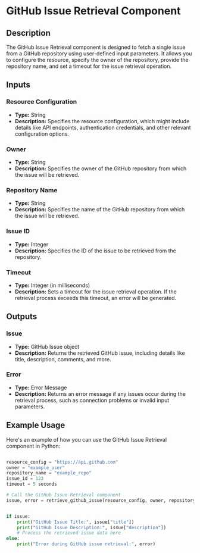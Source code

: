 # GitHub Issue Retrieval Component

## Description
The GitHub Issue Retrieval component is designed to fetch a single issue from a GitHub repository using user-defined input parameters. It allows you to configure the resource, specify the owner of the repository, provide the repository name, and set a timeout for the issue retrieval operation.

## Inputs

### Resource Configuration
- **Type:** String
- **Description:** Specifies the resource configuration, which might include details like API endpoints, authentication credentials, and other relevant configuration options.

### Owner
- **Type:** String
- **Description:** Specifies the owner of the GitHub repository from which the issue will be retrieved.

### Repository Name
- **Type:** String
- **Description:** Specifies the name of the GitHub repository from which the issue will be retrieved.

### Issue ID
- **Type:** Integer
- **Description:** Specifies the ID of the issue to be retrieved from the repository.

### Timeout
- **Type:** Integer (in milliseconds)
- **Description:** Sets a timeout for the issue retrieval operation. If the retrieval process exceeds this timeout, an error will be generated.

## Outputs

### Issue
- **Type:** GitHub Issue object
- **Description:** Returns the retrieved GitHub issue, including details like title, description, comments, and more.

### Error
- **Type:** Error Message
- **Description:** Returns an error message if any issues occur during the retrieval process, such as connection problems or invalid input parameters.

## Example Usage

Here's an example of how you can use the GitHub Issue Retrieval component in Python:

```python

resource_config = "https://api.github.com"
owner = "example_user"
repository_name = "example_repo"
issue_id = 123
timeout = 5 seconds

# Call the GitHub Issue Retrieval component
issue, error = retrieve_github_issue(resource_config, owner, repository_name, issue_id, timeout)


if issue:
    print("GitHub Issue Title:", issue["title"])
    print("GitHub Issue Description:", issue["description"])
    # Process the retrieved issue data here
else:
    print("Error during GitHub issue retrieval:", error)
